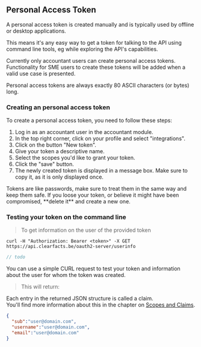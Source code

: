 ## Personal Access Token
A personal access token is created manually and is typically used by offline or desktop applications.

This means it's any easy way to get a token for talking to the API using command line tools, eg while exploring the API's capabilities.

<aside class="notice">
    Currently only accountant users can create personal access tokens.<br/>
    Functionality for SME users to create these tokens will be added when a valid use case is presented. 
</aside>

Personal access tokens are always exactly 80 ASCII characters (or bytes) long.

### Creating an personal access token

To create a personal access token, you need to follow these steps:

1. Log in as an accountant user in the accountant module.
2. In the top right corner, click on your profile and select "integrations".
3. Click on the button "New token".
4. Give your token a descriptive name.
5. Select the scopes you'd like to grant your token.
6. Click the "save" button.
7. The newly created token is displayed in a message box.  Make sure to copy it, as it is only displayed once.

<aside class="warning">
Tokens are like passwords, make sure to treat them in the same way and keep them safe.
If you loose your token, or believe it might have been compromised, **delete it** and create a new one.
</aside>


### Testing your token on the command line

> To get information on the user of the provided token

```shell
curl -H "Authorization: Bearer <token>" -X GET https://api.clearfacts.be/oauth2-server/userinfo
```

```php
// todo
```

You can use a simple CURL request to test your token 
and information about the user for whom the token was created.

> This will return:

Each entry in the returned JSON structure is called a claim.  
You'll find more information about this in the chapter on [Scopes and Claims](#scopes-and-claims). 

```json
{
  "sub":"user@domain.com",
  "username":"user@domain.com",
  "email":"user@domain.com"
}
```


